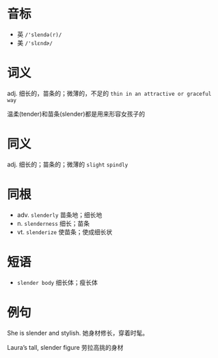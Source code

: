 # 音标

- 英 `/'slendə(r)/`
- 美 `/'slɛndɚ/`

# 词义

adj. 细长的，苗条的；微薄的，不足的
`thin in an attractive or graceful way`



温柔(tender)和苗条(slender)都是用来形容女孩子的

# 同义

adj. 细长的；苗条的；微薄的
`slight` `spindly`

# 同根

- adv. `slenderly` 苗条地；细长地
- n. `slenderness` 细长；苗条
- vt. `slenderize` 使苗条；使成细长状

# 短语

- `slender body` 细长体；瘦长体

# 例句

She is slender and stylish.
她身材修长，穿着时髦。

Laura’s tall, slender figure
劳拉高挑的身材


